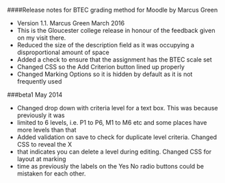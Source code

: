 ####Release notes  for BTEC grading method for Moodle by Marcus Green

* Version 1.1. Marcus Green March 2016
* This is the Gloucester college release in honour of the feedback given on my visit there.
* Reduced the size of the description field as it was occupying a disproportional amount of space
* Added a check to ensure that the assignment has the BTEC scale set
* Changed CSS so the Add Criterion button lined up properly
* Changed Marking Options so it is hidden by default as it is not frequently used


###beta1 May 2014
* Changed drop down with criteria level for a text box. This was because previously it was
* limited to 6 levels, i.e. P1 to P6, M1 to M6 etc and some places have more levels than that
* Added validation on save to check for duplicate level criteria. Changed CSS to reveal the X
* that indicates you can delete a level during editing. Changed CSS for layout at marking
* time as previously the labels on the Yes No radio buttons could be mistaken for each other.
